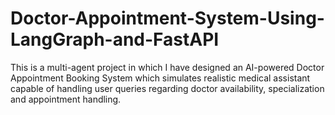 # Doctor-Appointment-System-Using-LangGraph-and-FastAPI
This is a multi-agent project in which I have designed an AI-powered Doctor Appointment Booking System which simulates realistic medical assistant capable of handling user queries regarding doctor availability, specialization and appointment handling.
